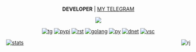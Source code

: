 <p style="text-align: center" align="center">
  <strong>DEVELOPER</strong> | <a href="https://t.me/shkilass">MY TELEGRAM</a>
</p>

<p align="center">
  <img src="https://github.com/shkilass/shkilass/raw/main/imgs/github-profile.gif" />
</p>
<p align="center">
  <a href="https://t.me/shkilass"><img src="https://img.shields.io/badge/Telegram-26A5E4.svg?style=for-the-badge&amp;logo=Telegram&amp;logoColor=white" alt="tg"></a>
  <a href="https://pypi.org/user/shkilass/"><img src="https://img.shields.io/badge/PyPI-3775A9.svg?style=for-the-badge&amp;logo=PyPI&amp;logoColor=white" alt="pypi"></a>
  <a href="#"><img src="https://img.shields.io/badge/Rust-000000.svg?style=for-the-badge&amp;logo=Rust&amp;logoColor=white" alt="rst"></a>
  <a href="#"><img src="https://img.shields.io/badge/Golang-29BEB0.svg?style=for-the-badge&amp;logo=Go&amp;logoColor=white" alt="golang"></a>
  <a href="#"><img src="https://img.shields.io/badge/Python-3776AB.svg?style=for-the-badge&amp;logo=Python&amp;logoColor=white" alt="py"></a>
  <a href="#"><img src="https://img.shields.io/badge/.NET-512BD4.svg?style=for-the-badge&amp;logo=dotnet&amp;logoColor=white" alt="dnet"></a>
  <a href="#"><img src="https://img.shields.io/badge/Visual%20Studio%20Code-007ACC.svg?style=for-the-badge&amp;logo=Visual-Studio-Code&amp;logoColor=white" alt="vsc"></a>
</p>

<div> 
  <a href="#"><img src="https://github-readme-stats.vercel.app/api?username=shkilass&show_icons=true&theme=transparent&hide_title=true&hide_border=true&line_height=19&card_width=350" alt="stats"></a>
  <a href="#"><img align="right" src="https://github-readme-stats.vercel.app/api/top-langs/?username=shkilass&theme=transparent&hide_border=true&layout=compact&card_width=350" alt="rj"></a>
</div>
